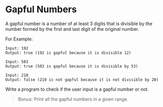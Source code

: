 # Gapful Numbers

A gapful number is a number of at least 3 digits that is divisible by the number formed by the first and last digit of the original number.

For Example:
```
Input: 192
Output: true (192 is gapful because it is divisible 12)

Input: 583
Output: true (583 is gapful because it is divisible by 53)

Input: 210
Output: false (210 is not gapful because it is not divisible by 20)
```
Write a program to check if the user input is a gapful number or not.

> Bonus: Print all the gapful numbers in a given range.

